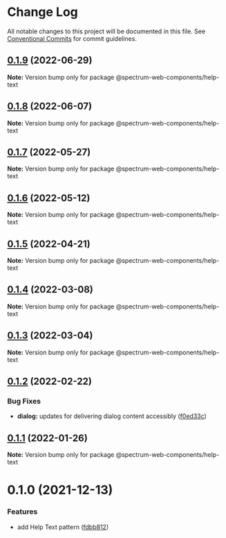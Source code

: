 # Change Log

All notable changes to this project will be documented in this file.
See [Conventional Commits](https://conventionalcommits.org) for commit guidelines.

## [0.1.9](https://github.com/adobe/spectrum-web-components/compare/@spectrum-web-components/help-text@0.1.8...@spectrum-web-components/help-text@0.1.9) (2022-06-29)

**Note:** Version bump only for package @spectrum-web-components/help-text

## [0.1.8](https://github.com/adobe/spectrum-web-components/compare/@spectrum-web-components/help-text@0.1.7...@spectrum-web-components/help-text@0.1.8) (2022-06-07)

**Note:** Version bump only for package @spectrum-web-components/help-text

## [0.1.7](https://github.com/adobe/spectrum-web-components/compare/@spectrum-web-components/help-text@0.1.6...@spectrum-web-components/help-text@0.1.7) (2022-05-27)

**Note:** Version bump only for package @spectrum-web-components/help-text

## [0.1.6](https://github.com/adobe/spectrum-web-components/compare/@spectrum-web-components/help-text@0.1.5...@spectrum-web-components/help-text@0.1.6) (2022-05-12)

**Note:** Version bump only for package @spectrum-web-components/help-text

## [0.1.5](https://github.com/adobe/spectrum-web-components/compare/@spectrum-web-components/help-text@0.1.4...@spectrum-web-components/help-text@0.1.5) (2022-04-21)

**Note:** Version bump only for package @spectrum-web-components/help-text

## [0.1.4](https://github.com/adobe/spectrum-web-components/compare/@spectrum-web-components/help-text@0.1.3...@spectrum-web-components/help-text@0.1.4) (2022-03-08)

**Note:** Version bump only for package @spectrum-web-components/help-text

## [0.1.3](https://github.com/adobe/spectrum-web-components/compare/@spectrum-web-components/help-text@0.1.2...@spectrum-web-components/help-text@0.1.3) (2022-03-04)

**Note:** Version bump only for package @spectrum-web-components/help-text

## [0.1.2](https://github.com/adobe/spectrum-web-components/compare/@spectrum-web-components/help-text@0.1.1...@spectrum-web-components/help-text@0.1.2) (2022-02-22)

### Bug Fixes

-   **dialog:** updates for delivering dialog content accessibly ([f0ed33c](https://github.com/adobe/spectrum-web-components/commit/f0ed33c3351ae9bc2017202ede8cf206fbf395c2))

## [0.1.1](https://github.com/adobe/spectrum-web-components/compare/@spectrum-web-components/help-text@0.1.0...@spectrum-web-components/help-text@0.1.1) (2022-01-26)

**Note:** Version bump only for package @spectrum-web-components/help-text

# 0.1.0 (2021-12-13)

### Features

-   add Help Text pattern ([fdbb812](https://github.com/adobe/spectrum-web-components/commit/fdbb812e05a1202e5b5912a5e93cfba59a3dae9e))
